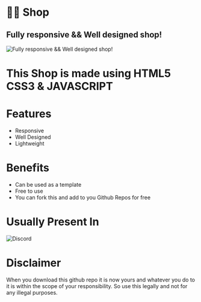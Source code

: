 # 👨‍💻 Shop
## Fully responsive && Well designed shop!
![Fully responsive && Well designed shop!](https://www.pngitem.com/pimgs/m/462-4628886_html-css-js-jquery-ajax-png-download-html5.png)

# This Shop is made using  HTML5 CSS3 & JAVASCRIPT

# Features
* Responsive
* Well Designed
* Lightweight


# Benefits
* Can be used as a template 
* Free to use
* You can fork this and add to you Github Repos for free

# Usually Present In
![Discord](https://cdn.iconscout.com/icon/free/png-256/discord-2474808-2056094.png)

# Disclaimer 
When you download this github repo it is now yours and whatever you do to it is within the scope
of your responsibility. 
So use this legally and not for any illegal purposes.
